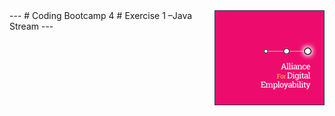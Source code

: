 <img align="right" src="https://github.com/AFDEmp/Java/blob/master/CB4_MMa18/images/afdempLogo.png">
---
# Coding Bootcamp 4
# Exercise 1 –Java Stream
---
